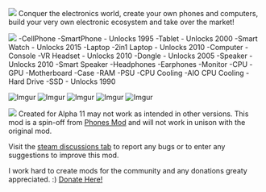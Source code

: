 [![](https://imgur.com/hPHSjVK.gif)](https://steamcommunity.com/sharedfiles/filedetails/?id=2205939739)
Conquer the electronics world, create your own phones and computers, build your very own electronic ecosystem and take over the market!


[![](https://imgur.com/poUJGm8.gif)](https://steamcommunity.com/sharedfiles/filedetails/?id=2205939739)
-CellPhone
-SmartPhone - Unlocks 1995
-Tablet - Unlocks 2000
-Smart Watch - Unlocks 2015
-Laptop
-2in1 Laptop - Unlocks 2010
-Computer
-Console
-VR Headset - Unlocks 2010
-Dongle - Unlocks 2005
-Speaker - Unlocks 2010
-Smart Speaker
-Headphones
-Earphones
-Monitor
-CPU
-GPU
-Motherboard
-Case
-RAM
-PSU
-CPU Cooling
-AIO CPU Cooling
-Hard Drive
-SSD - Unlocks 1990

![Imgur](https://imgur.com/PvO7By1.png)
![Imgur](https://imgur.com/XpaMb1R.png)
![Imgur](https://imgur.com/5gx3X4d.png)
![Imgur](https://imgur.com/c2IJF59.png)
![Imgur](https://imgur.com/gydr5TY.png)

[![](https://imgur.com/i46ESRb.gif)](https://steamcommunity.com/sharedfiles/filedetails/?id=2205939739)
Created for Alpha 11 may not work as intended in other versions.
This mod is a spin-off from [Phones Mod](https://steamcommunity.com/sharedfiles/filedetails/?id=2120855793) and will not work in unison with the original mod.

Visit the [steam discussions tab](https://steamcommunity.com/sharedfiles/filedetails/discussions/2205939739) to report any bugs or to enter any suggestions to improve this mod.

I work hard to create mods for the community and any donations greaty appreciated. :)
[Donate Here!](https://www.paypal.com/paypalme/Cozop)
